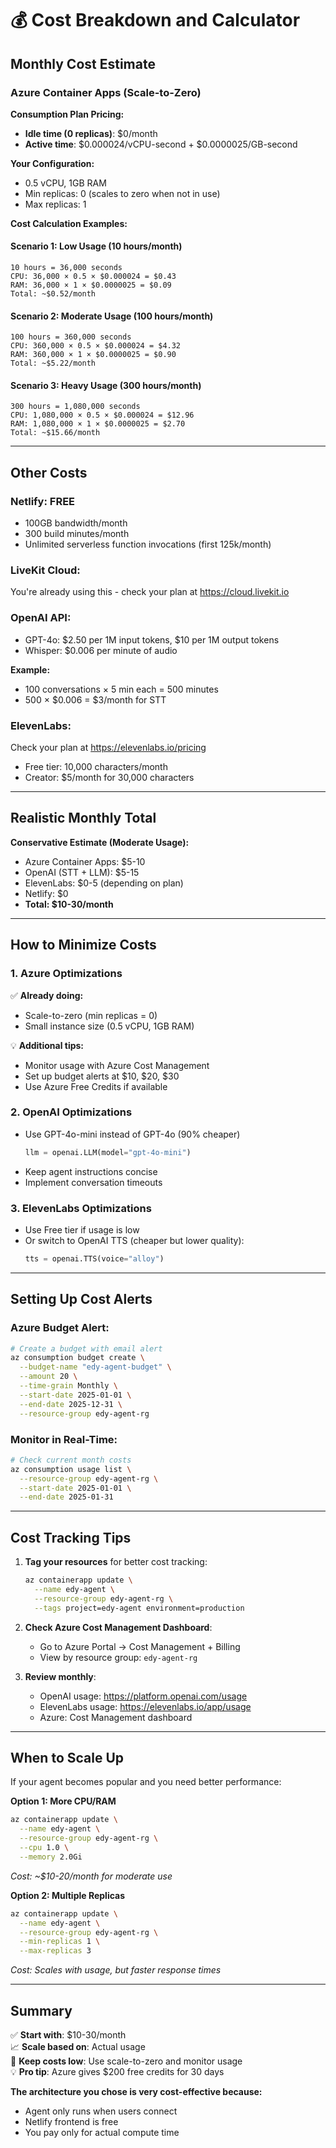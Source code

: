 # 💰 Cost Breakdown and Calculator

## Monthly Cost Estimate

### Azure Container Apps (Scale-to-Zero)

**Consumption Plan Pricing:**
- **Idle time (0 replicas)**: $0/month 
- **Active time**: $0.000024/vCPU-second + $0.0000025/GB-second

**Your Configuration:**
- 0.5 vCPU, 1GB RAM
- Min replicas: 0 (scales to zero when not in use)
- Max replicas: 1

**Cost Calculation Examples:**

#### Scenario 1: Low Usage (10 hours/month)
```
10 hours = 36,000 seconds
CPU: 36,000 × 0.5 × $0.000024 = $0.43
RAM: 36,000 × 1 × $0.0000025 = $0.09
Total: ~$0.52/month
```

#### Scenario 2: Moderate Usage (100 hours/month)
```
100 hours = 360,000 seconds
CPU: 360,000 × 0.5 × $0.000024 = $4.32
RAM: 360,000 × 1 × $0.0000025 = $0.90
Total: ~$5.22/month
```

#### Scenario 3: Heavy Usage (300 hours/month)
```
300 hours = 1,080,000 seconds
CPU: 1,080,000 × 0.5 × $0.000024 = $12.96
RAM: 1,080,000 × 1 × $0.0000025 = $2.70
Total: ~$15.66/month
```

---

## Other Costs

### Netlify: FREE
- 100GB bandwidth/month
- 300 build minutes/month
- Unlimited serverless function invocations (first 125k/month)

### LiveKit Cloud: 
You're already using this - check your plan at https://cloud.livekit.io

### OpenAI API:
- GPT-4o: $2.50 per 1M input tokens, $10 per 1M output tokens
- Whisper: $0.006 per minute of audio

**Example:** 
- 100 conversations × 5 min each = 500 minutes
- 500 × $0.006 = $3/month for STT

### ElevenLabs:
Check your plan at https://elevenlabs.io/pricing
- Free tier: 10,000 characters/month
- Creator: $5/month for 30,000 characters

---

## Realistic Monthly Total

**Conservative Estimate (Moderate Usage):**
- Azure Container Apps: $5-10
- OpenAI (STT + LLM): $5-15
- ElevenLabs: $0-5 (depending on plan)
- Netlify: $0
- **Total: $10-30/month**

---

## How to Minimize Costs

### 1. Azure Optimizations
✅ **Already doing:**
- Scale-to-zero (min replicas = 0)
- Small instance size (0.5 vCPU, 1GB RAM)

💡 **Additional tips:**
- Monitor usage with Azure Cost Management
- Set up budget alerts at $10, $20, $30
- Use Azure Free Credits if available

### 2. OpenAI Optimizations
- Use GPT-4o-mini instead of GPT-4o (90% cheaper)
  ```python
  llm = openai.LLM(model="gpt-4o-mini")
  ```
- Keep agent instructions concise
- Implement conversation timeouts

### 3. ElevenLabs Optimizations
- Use Free tier if usage is low
- Or switch to OpenAI TTS (cheaper but lower quality):
  ```python
  tts = openai.TTS(voice="alloy")
  ```

---

## Setting Up Cost Alerts

### Azure Budget Alert:
```bash
# Create a budget with email alert
az consumption budget create \
  --budget-name "edy-agent-budget" \
  --amount 20 \
  --time-grain Monthly \
  --start-date 2025-01-01 \
  --end-date 2025-12-31 \
  --resource-group edy-agent-rg
```

### Monitor in Real-Time:
```bash
# Check current month costs
az consumption usage list \
  --resource-group edy-agent-rg \
  --start-date 2025-01-01 \
  --end-date 2025-01-31
```

---

## Cost Tracking Tips

1. **Tag your resources** for better cost tracking:
   ```bash
   az containerapp update \
     --name edy-agent \
     --resource-group edy-agent-rg \
     --tags project=edy-agent environment=production
   ```

2. **Check Azure Cost Management Dashboard**:
   - Go to Azure Portal → Cost Management + Billing
   - View by resource group: `edy-agent-rg`

3. **Review monthly**:
   - OpenAI usage: https://platform.openai.com/usage
   - ElevenLabs usage: https://elevenlabs.io/app/usage
   - Azure: Cost Management dashboard

---

## When to Scale Up

If your agent becomes popular and you need better performance:

**Option 1: More CPU/RAM**
```bash
az containerapp update \
  --name edy-agent \
  --resource-group edy-agent-rg \
  --cpu 1.0 \
  --memory 2.0Gi
```
*Cost: ~$10-20/month for moderate use*

**Option 2: Multiple Replicas**
```bash
az containerapp update \
  --name edy-agent \
  --resource-group edy-agent-rg \
  --min-replicas 1 \
  --max-replicas 3
```
*Cost: Scales with usage, but faster response times*

---

## Summary

✅ **Start with**: $10-30/month  
📈 **Scale based on**: Actual usage  
🎯 **Keep costs low**: Use scale-to-zero and monitor usage  
💡 **Pro tip**: Azure gives $200 free credits for 30 days

**The architecture you chose is very cost-effective because:**
- Agent only runs when users connect
- Netlify frontend is free
- You pay only for actual compute time
